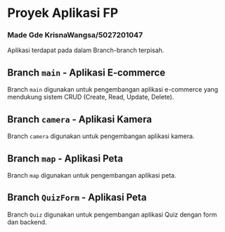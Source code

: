 # Proyek Aplikasi FP
### Made Gde KrisnaWangsa/5027201047 


Aplikasi terdapat pada dalam Branch-branch terpisah.

## Branch `main` - Aplikasi E-commerce

Branch `main` digunakan untuk pengembangan aplikasi e-commerce yang mendukung sistem CRUD (Create, Read, Update, Delete).

## Branch `camera` - Aplikasi Kamera

Branch `camera` digunakan untuk pengembangan aplikasi kamera.

## Branch `map` - Aplikasi Peta

Branch `map` digunakan untuk pengembangan aplikasi peta.

## Branch `QuizForm` - Aplikasi Peta

Branch `Quiz` digunakan untuk pengembangan aplikasi Quiz dengan form dan backend.


